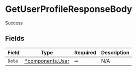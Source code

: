 # GetUserProfileResponseBody

Success


## Fields

| Field                                               | Type                                                | Required                                            | Description                                         |
| --------------------------------------------------- | --------------------------------------------------- | --------------------------------------------------- | --------------------------------------------------- |
| `Data`                                              | [*components.User](../../models/components/user.md) | :heavy_minus_sign:                                  | N/A                                                 |